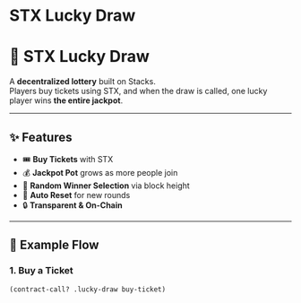 # STX Lucky Draw
 # 🎲 STX Lucky Draw

A **decentralized lottery** built on Stacks.  
Players buy tickets using STX, and when the draw is called, one lucky player wins **the entire jackpot**.  

---

## ✨ Features
- 🎟️ **Buy Tickets** with STX  
- 💰 **Jackpot Pot** grows as more people join  
- 🎉 **Random Winner Selection** via block height  
- 🔄 **Auto Reset** for new rounds  
- 🔒 **Transparent & On-Chain**  

---

## 🚀 Example Flow

### 1. Buy a Ticket
```clarity
(contract-call? .lucky-draw buy-ticket)


